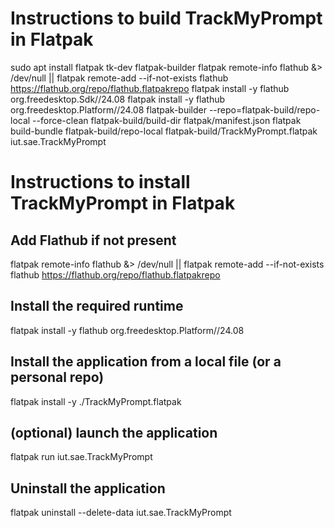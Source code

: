 # Instructions to build TrackMyPrompt in Flatpak
sudo apt install flatpak tk-dev flatpak-builder
flatpak remote-info flathub &> /dev/null || flatpak remote-add --if-not-exists flathub https://flathub.org/repo/flathub.flatpakrepo
flatpak install -y flathub org.freedesktop.Sdk//24.08
flatpak install -y flathub org.freedesktop.Platform//24.08
flatpak-builder --repo=flatpak-build/repo-local --force-clean flatpak-build/build-dir flatpak/manifest.json
flatpak build-bundle flatpak-build/repo-local flatpak-build/TrackMyPrompt.flatpak iut.sae.TrackMyPrompt



# Instructions to install TrackMyPrompt in Flatpak
## Add Flathub if not present
flatpak remote-info flathub &> /dev/null || flatpak remote-add --if-not-exists flathub https://flathub.org/repo/flathub.flatpakrepo

## Install the required runtime
flatpak install -y flathub org.freedesktop.Platform//24.08

## Install the application from a local file (or a personal repo)
flatpak install -y ./TrackMyPrompt.flatpak

## (optional) launch the application
flatpak run iut.sae.TrackMyPrompt

## Uninstall the application
flatpak uninstall --delete-data iut.sae.TrackMyPrompt
